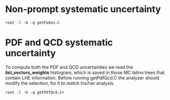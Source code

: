 Non-prompt systematic uncertainty
====

    root -l -b -q getFakes.C


PDF and QCD systematic uncertainty
====

To compute both the PDF and QCD uncertainties we read the **list_vectors_weights** histogram, which is saved in those MC latino trees that contain LHE information. Before running getPdfQcd.C the analyzer should modify the selection, for it to match his/her analysis.

    root -l -b -q getPdfQcd.C+

